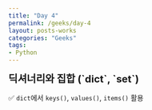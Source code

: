 ```yaml
---
title: "Day 4"
permalink: /geeks/day-4
layout: posts-works
categories: "Geeks"
tags:
- Python
---
```

<span style = "font-size: 20px; font-weight: 700;"> 
딕셔너리와 집합 (`dict`, `set`)
</span>  

✅ `dict`에서 `keys()`, `values()`, `items()` 활용
